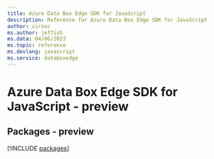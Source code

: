 ```yaml
---
title: Azure Data Box Edge SDK for JavaScript
description: Reference for Azure Data Box Edge SDK for JavaScript
author: xirzec
ms.author: jeffish
ms.data: 04/06/2023
ms.topic: reference
ms.devlang: javascript
ms.service: databoxedge
---
```

# Azure Data Box Edge SDK for JavaScript - preview
## Packages - preview
[!INCLUDE [packages](data-box-edge-index.md)]